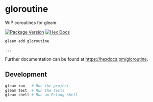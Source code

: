 # gloroutine
WIP coroutines for gleam

[![Package Version](https://img.shields.io/hexpm/v/gloroutine)](https://hex.pm/packages/gloroutine)
[![Hex Docs](https://img.shields.io/badge/hex-docs-ffaff3)](https://hexdocs.pm/gloroutine/)

```sh
gleam add gloroutine
```
```gleam
...
```

Further documentation can be found at <https://hexdocs.pm/gloroutine>.

## Development

```sh
gleam run   # Run the project
gleam test  # Run the tests
gleam shell # Run an Erlang shell
```
